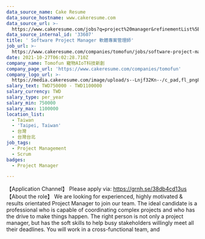 ```yaml
---
data_source_name: Cake Resume
data_source_hostname: www.cakeresume.com
data_source_url: >-
  https://www.cakeresume.com/jobs?q=project%20manager&refinementList%5Blang_name%5D%5B0%5D=English&refinementList%5Bsalary_type%5D=per_year&range%5Bsalary_range%5D%5Bmin%5D=1000000&page=2
data_source_internal_id: '33607'
title: ' Software Project Manager 軟體專案管理師'
job_url: >-
  https://www.cakeresume.com/companies/tomofun/jobs/software-project-manager-0ca98a
date: 2021-10-27T06:02:28.710Z
company_name: Tomofun 寵物AIoT科技新創
company_page_url: 'https://www.cakeresume.com/companies/tomofun'
company_logo_url: >-
  https://media.cakeresume.com/image/upload/s--Lnjf32Kn--/c_pad,fl_png8,h_200,w_200/v1594890273/ztfrcn5jli33qaw9bpsz.png
salary_text: TWD750000 - TWD1100000
salary_currency: TWD
salary_type: per_year
salary_min: 750000
salary_max: 1100000
location_list:
  - Taiwan
  - 'Taipei, Taiwan'
  - 台灣
  - 台灣台北
job_tags:
  - Project Management
  - Scrum
badges:
  - Project Manager

---
```


【Application Channel】 Please apply via: https://grnh.se/38db4cd13us 【About the role】 We are looking for experienced, highly motivated & results orientated Project Manager to join our team. The ideal candidate is a professional who is capable of coordinating complex projects and who has the drive to make things happen. The right person is not only a project manager, but has the soft skills to help busy stakeholders willingly meet all their deadlines. You will work in a cross-functional team, and 